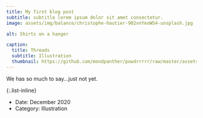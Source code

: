 ```yaml
---
title: My first blog post
subtitle: subtitle lorem ipsum dolor sit amet consectetur.
image: assets/img/balance/christophe-hautier-902vnYeoWS4-unsplash.jpg

alt: Shirts on a hanger

caption:
  title: Threads
  subtitle: Illustration
  thumbnail: https://github.com/mondpanther/powdrrrrr/raw/master/assets/img/balance/eggs.jpg
---
```


We has so much to say...just not yet.

{:.list-inline}
- Date: December 2020
- Category: Illustration

